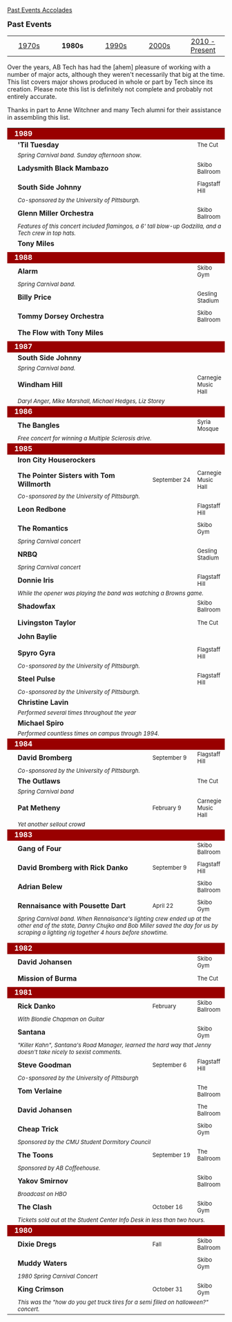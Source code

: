 <div class = "title-header">
  <p class="text-justify"> 
  <a href="#" class="current"> Past Events </a> 
   <a href="/accolades"> Accolades </a>
  </p>
</div>

<font size=+1><b>Past Events</b></font><P>


<!-- BEGIN HEADER -->
<table align=center width="100%">
  <tr>
    <td width=20%>
      <center><a href="/events70">1970s</a></center>
    </td>
    <td width=20%>
      <center><b>1980s</b></center>
    </td>
    <td width=20%>
      <center><a href="/events90">1990s</a></center>
    </td>
    <td width=20%>
      <center><a href="/events00">2000s</a></center>
    </td>
    <td width=20%>
      <center><a href="/events">2010 - Present</a></center>
    </td>
  </tr>
</table>
<p>

  Over the years, AB Tech has had the [ahem] pleasure of working with a number
  of major acts, although they weren't necessarily that big at the time. This
  list covers major shows produced in whole or part by Tech since its
  creation.
  Please note this list is definitely not complete and probably not entirely
  accurate.
<p>
  Thanks in part to Anne Witchner and many Tech alumni for their assistance in
  assembling this list.
<p>




<table cellspacing="5" cellpadding="2" width="100%">


  <tr>
    <td colspan="4" bgcolor="#990000" align="left"><font color="#FFFFFF"><b>
      &nbsp;&nbsp;1989</b></font></td>
  </tr>
  <tr>
    <td width="20"></td>
    <td width="70%"><b>'Til Tuesday</b></td>
    <td nowrap><font size="-1"></font></td>
    <td><font size="-1">The Cut</font></td>
  </tr>
  <tr>
    <td width="20"></td>
    <td colspan="3"><font size="-1"><i>Spring Carnival band. Sunday afternoon
      show.</i></font></td>
  </tr>
  <tr>
    <td width="20"></td>
    <td width="70%"><b>Ladysmith Black Mambazo</b></td>
    <td nowrap><font size="-1"></font></td>
    <td><font size="-1">Skibo Ballroom</font></td>
  </tr>
  <tr>
    <td width="20"></td>
    <td colspan="3"><font size="-1"><i></i></font></td>
  </tr>
  <tr>
    <td width="20"></td>
    <td width="70%"><b>South Side Johnny</b></td>
    <td nowrap><font size="-1"></font></td>
    <td><font size="-1">Flagstaff Hill</font></td>
  </tr>
  <tr>
    <td width="20"></td>
    <td colspan="3"><font size="-1"><i>Co-sponsored by the University of
      Pittsburgh.</i></font></td>
  </tr>
  <tr>
    <td width="20"></td>
    <td width="70%"><b>Glenn Miller Orchestra</b></td>
    <td nowrap><font size="-1"></font></td>
    <td><font size="-1">Skibo Ballroom</font></td>
  </tr>
  <tr>
    <td width="20"></td>
    <td colspan="3"><font size="-1"><i>Features of this concert included
      flamingos, a 6' tall blow-up Godzilla, and a Tech crew in top hats.</i></font>
    </td>
  </tr>
  <tr>
    <td width="20"></td>
    <td width="70%"><b>Tony Miles</b></td>
    <td nowrap><font size="-1"></font></td>
    <td><font size="-1"></font></td>
  </tr>
  <tr>
    <td width="20"></td>
    <td colspan="3"><font size="-1"><i></i></font></td>
  </tr>

  <tr>
    <td colspan="4" bgcolor="#990000" align="left"><font color="#FFFFFF"><b>
      &nbsp;&nbsp;1988</b></font></td>
  </tr>
  <tr>
    <td width="20"></td>
    <td width="70%"><b>Alarm</b></td>
    <td nowrap><font size="-1"></font></td>
    <td><font size="-1">Skibo Gym</font></td>
  </tr>
  <tr>
    <td width="20"></td>
    <td colspan="3"><font size="-1"><i>Spring Carnival band.</i></font></td>
  </tr>
  <tr>
    <td width="20"></td>
    <td width="70%"><b>Billy Price</b></td>
    <td nowrap><font size="-1"></font></td>
    <td><font size="-1">Gesling Stadium</font></td>
  </tr>
  <tr>
    <td width="20"></td>
    <td colspan="3"><font size="-1"><i></i></font></td>
  </tr>
  <tr>
    <td width="20"></td>
    <td width="70%"><b>Tommy Dorsey Orchestra</b></td>
    <td nowrap><font size="-1"></font></td>
    <td><font size="-1">Skibo Ballroom</font></td>
  </tr>
  <tr>
    <td width="20"></td>
    <td colspan="3"><font size="-1"><i></i></font></td>
  </tr>
  <tr>
    <td width="20"></td>
    <td width="70%"><b>The Flow with Tony Miles</b></td>
    <td nowrap><font size="-1"></font></td>
    <td><font size="-1"></font></td>
  </tr>
  <tr>
    <td width="20"></td>
    <td colspan="3"><font size="-1"><i></i></font></td>
  </tr>

  <tr>
    <td colspan="4" bgcolor="#990000" align="left"><font color="#FFFFFF"><b>
      &nbsp;&nbsp;1987</b></font></td>
  </tr>
  <tr>
    <td width="20"></td>
    <td width="70%"><b>South Side Johnny</b></td>
    <td nowrap><font size="-1"></font></td>
    <td><font size="-1"></font></td>
  </tr>
  <tr>
    <td width="20"></td>
    <td colspan="3"><font size="-1"><i>Spring Carnival band.</i></font></td>
  </tr>
  <tr>
    <td width="20"></td>
    <td width="70%"><b>Windham Hill</b></td>
    <td nowrap><font size="-1"></font></td>
    <td><font size="-1">Carnegie Music Hall</font></td>
  </tr>
  <tr>
    <td width="20"></td>
    <td colspan="3"><font size="-1"><i>Daryl Anger, Mike Marshall, Michael
      Hedges, Liz Storey</i></font></td>
  </tr>

  <tr>
    <td colspan="4" bgcolor="#990000" align="left"><font color="#FFFFFF"><b>
      &nbsp;&nbsp;1986</b></font></td>
  </tr>
  <tr>
    <td width="20"></td>
    <td width="70%"><b>The Bangles</b></td>
    <td nowrap><font size="-1"></font></td>
    <td><font size="-1">Syria Mosque</font></td>
  </tr>
  <tr>
    <td width="20"></td>
    <td colspan="3"><font size="-1"><i>Free concert for winning a Multiple
      Sclerosis drive.</i></font></td>
  </tr>

  <tr>
    <td colspan="4" bgcolor="#990000" align="left"><font color="#FFFFFF"><b>
      &nbsp;&nbsp;1985</b></font></td>
  </tr>
  <tr>
    <td width="20"></td>
    <td width="70%"><b>Iron City Houserockers</b></td>
    <td nowrap><font size="-1"></font></td>
    <td><font size="-1"></font></td>
  </tr>
  <tr>
    <td width="20"></td>
    <td colspan="3"><font size="-1"><i></i></font></td>
  </tr>
  <tr>
    <td width="20"></td>
    <td width="70%"><b>The Pointer Sisters with Tom Willmorth</b></td>
    <td nowrap><font size="-1">September 24</font></td>
    <td><font size="-1">Carnegie Music Hall</font></td>
  </tr>
  <tr>
    <td width="20"></td>
    <td colspan="3"><font size="-1"><i>Co-sponsored by the University of
      Pittsburgh.</i></font></td>
  </tr>
  <tr>
    <td width="20"></td>
    <td width="70%"><b>Leon Redbone</b></td>
    <td nowrap><font size="-1"></font></td>
    <td><font size="-1">Flagstaff Hill</font></td>
  </tr>
  <tr>
    <td width="20"></td>
    <td colspan="3"><font size="-1"><i></i></font></td>
  </tr>
  <tr>
    <td width="20"></td>
    <td width="70%"><b>The Romantics</b></td>
    <td nowrap><font size="-1"></font></td>
    <td><font size="-1">Skibo Gym</font></td>
  </tr>
  <tr>
    <td width="20"></td>
    <td colspan="3"><font size="-1"><i>Spring Carnival concert</i></font></td>
  </tr>
  <tr>
    <td width="20"></td>
    <td width="70%"><b>NRBQ</b></td>
    <td nowrap><font size="-1"></font></td>
    <td><font size="-1">Gesling Stadium</font></td>
  </tr>
  <tr>
    <td width="20"></td>
    <td colspan="3"><font size="-1"><i>Spring Carnival concert</i></font></td>
  </tr>
  <tr>
    <td width="20"></td>
    <td width="70%"><b>Donnie Iris</b></td>
    <td nowrap><font size="-1"></font></td>
    <td><font size="-1">Flagstaff Hill</font></td>
  </tr>
  <tr>
    <td width="20"></td>
    <td colspan="3"><font size="-1"><i>While the opener was playing the band
      was watching a Browns game.</i></font></td>
  </tr>
  <tr>
    <td width="20"></td>
    <td width="70%"><b>Shadowfax</b></td>
    <td nowrap><font size="-1"></font></td>
    <td><font size="-1">Skibo Ballroom</font></td>
  </tr>
  <tr>
    <td width="20"></td>
    <td colspan="3"><font size="-1"><i></i></font></td>
  </tr>
  <tr>
    <td width="20"></td>
    <td width="70%"><b>Livingston Taylor</b></td>
    <td nowrap><font size="-1"></font></td>
    <td><font size="-1">The Cut</font></td>
  </tr>
  <tr>
    <td width="20"></td>
    <td colspan="3"><font size="-1"><i></i></font></td>
  </tr>
  <tr>
    <td width="20"></td>
    <td width="70%"><b>John Baylie</b></td>
    <td nowrap><font size="-1"></font></td>
    <td><font size="-1"></font></td>
  </tr>
  <tr>
    <td width="20"></td>
    <td colspan="3"><font size="-1"><i></i></font></td>
  </tr>
  <tr>
    <td width="20"></td>
    <td width="70%"><b>Spyro Gyra</b></td>
    <td nowrap><font size="-1"></font></td>
    <td><font size="-1">Flagstaff Hill</font></td>
  </tr>
  <tr>
    <td width="20"></td>
    <td colspan="3"><font size="-1"><i>Co-sponsored by the University of
      Pittsburgh.</i></font></td>
  </tr>
  <tr>
    <td width="20"></td>
    <td width="70%"><b>Steel Pulse</b></td>
    <td nowrap><font size="-1"></font></td>
    <td><font size="-1">Flagstaff Hill</font></td>
  </tr>
  <tr>
    <td width="20"></td>
    <td colspan="3"><font size="-1"><i>Co-sponsored by the University of
      Pittsburgh.</i></font></td>
  </tr>
  <tr>
    <td width="20"></td>
    <td width="70%"><b>Christine Lavin</b></td>
    <td nowrap><font size="-1"></font></td>
    <td><font size="-1"></font></td>
  </tr>
  <tr>
    <td width="20"></td>
    <td colspan="3"><font size="-1"><i>Performed several times throughout the
      year</i></font></td>
  </tr>
  <tr>
    <td width="20"></td>
    <td width="70%"><b>Michael Spiro</b></td>
    <td nowrap><font size="-1"></font></td>
    <td><font size="-1"></font></td>
  </tr>
  <tr>
    <td width="20"></td>
    <td colspan="3"><font size="-1"><i>Performed countless times on campus
      through 1994.</i></font></td>
  </tr>


  <tr>
    <td colspan="4" bgcolor="#990000" align="left"><font color="#FFFFFF"><b>
      &nbsp;&nbsp;1984</b></font></td>
  </tr>
  <tr>
    <td width="20"></td>
    <td width="70%"><b>David Bromberg</b></td>
    <td nowrap><font size="-1">September 9</font></td>
    <td><font size="-1">Flagstaff Hill</font></td>
  </tr>
  <tr>
    <td width="20"></td>
    <td colspan="3"><font size="-1"><i>Co-sponsored by the University of
      Pittsburgh.</i></font></td>
  </tr>
  <tr>
    <td width="20"></td>
    <td width="70%"><b>The Outlaws</b></td>
    <td nowrap><font size="-1"></font></td>
    <td><font size="-1">The Cut</font></td>
  </tr>
  <tr>
    <td width="20"></td>
    <td colspan="3"><font size="-1"><i>Spring Carnival band</i></font></td>
  </tr>
  <tr>
    <td width="20"></td>
    <td width="70%"><b>Pat Metheny</b></td>
    <td nowrap><font size="-1">February 9</font></td>
    <td><font size="-1">Carnegie Music Hall</font></td>
  </tr>
  <tr>
    <td width="20"></td>
    <td colspan="3"><font size="-1"><i>Yet another sellout crowd</i></font>
    </td>
  </tr>

  <tr>
    <td colspan="4" bgcolor="#990000" align="left"><font color="#FFFFFF"><b>
      &nbsp;&nbsp;1983</b></font></td>
  </tr>
  <tr>
    <td width="20"></td>
    <td width="70%"><b>Gang of Four</b></td>
    <td nowrap><font size="-1"></font></td>
    <td><font size="-1">Skibo Ballroom</font></td>
  </tr>
  <tr>
    <td width="20"></td>
    <td colspan="3"><font size="-1"><i></i></font></td>
  </tr>
  <tr>
    <td width="20"></td>
    <td width="70%"><b>David Bromberg with Rick Danko</b></td>
    <td nowrap><font size="-1">September 9</font></td>
    <td><font size="-1">Flagstaff Hill</font></td>
  </tr>
  <tr>
    <td width="20"></td>
    <td colspan="3"><font size="-1"><i></i></font></td>
  </tr>
  <tr>
    <td width="20"></td>
    <td width="70%"><b>Adrian Belew</b></td>
    <td nowrap><font size="-1"></font></td>
    <td><font size="-1">Skibo Ballroom</font></td>
  </tr>
  <tr>
    <td width="20"></td>
    <td colspan="3"><font size="-1"><i></i></font></td>
  </tr>
  <tr>
    <td width="20"></td>
    <td width="70%"><b>Rennaisance with Pousette Dart</b></td>
    <td nowrap><font size="-1">April 22</font></td>
    <td><font size="-1">Skibo Gym</font></td>
  </tr>
  <tr>
    <td width="20"></td>
    <td colspan="3"><font size="-1"><i>Spring Carnival band. When
      Rennaisance's lighting crew ended up at the other end of the state,
      Danny Chujko and Bob Miller saved the day for us by scraping a lighting
      rig together 4 hours before showtime.</i></font></td>
  </tr>
  <tr>
    <td width="20"></td>
    <td width="70%"><b></b></td>
    <td nowrap><font size="-1"></font></td>
    <td><font size="-1"></font></td>
  </tr>
  <tr>
    <td width="20"></td>
    <td colspan="3"><font size="-1"><i></i></font></td>
  </tr>

  <tr>
    <td colspan="4" bgcolor="#990000" align="left"><font color="#FFFFFF"><b>
      &nbsp;&nbsp;1982</b></font></td>
  </tr>
  <tr>
    <td width="20"></td>
    <td width="70%"><b>David Johansen</b></td>
    <td nowrap><font size="-1"></font></td>
    <td><font size="-1">Skibo Gym</font></td>
  </tr>
  <tr>
    <td width="20"></td>
    <td colspan="3"><font size="-1"><i></i></font></td>
  </tr>
  <tr>
    <td width="20"></td>
    <td width="70%"><b>Mission of Burma</b></td>
    <td nowrap><font size="-1"></font></td>
    <td><font size="-1">The Cut</font></td>
  </tr>
  <tr>
    <td width="20"></td>
    <td colspan="3"><font size="-1"><i></i></font></td>
  </tr>

  <tr>
    <td colspan="4" bgcolor="#990000" align="left"><font color="#FFFFFF"><b>
      &nbsp;&nbsp;1981</b></font></td>
  </tr>
  <tr>
    <td width="20"></td>
    <td width="70%"><b>Rick Danko</b></td>
    <td nowrap><font size="-1">February</font></td>
    <td><font size="-1">Skibo Ballroom</font></td>
  </tr>
  <tr>
    <td width="20"></td>
    <td colspan="3"><font size="-1"><i>With Blondie Chapman on
      Guitar</i></font></td>
  </tr>
  <tr>
    <td width="20"></td>
    <td width="70%"><b>Santana</b></td>
    <td nowrap><font size="-1"></font></td>
    <td><font size="-1">Skibo Gym</font></td>
  </tr>
  <tr>
    <td width="20"></td>
    <td colspan="3"><font size="-1"><i>"Killer Kahn", Santana's Road Manager,
      learned the hard way that Jenny doesn't take nicely to sexist
      comments.</i></font></td>
  </tr>
  <tr>
    <td width="20"></td>
    <td width="70%"><b>Steve Goodman</b></td>
    <td nowrap><font size="-1">September 6</font></td>
    <td><font size="-1">Flagstaff Hill</font></td>
  </tr>
  <tr>
    <td width="20"></td>
    <td colspan="3"><font size="-1"><i>Co-sponsored by the University of
      Pittsburgh</i></font></td>
  </tr>
  <tr>
    <td width="20"></td>
    <td width="70%"><b>Tom Verlaine</b></td>
    <td nowrap><font size="-1"></font></td>
    <td><font size="-1">The Ballroom</font></td>
  </tr>
  <tr>
    <td width="20"></td>
    <td colspan="3"><font size="-1"><i></i></font></td>
  </tr>
  <tr>
    <td width="20"></td>
    <td width="70%"><b>David Johansen</b></td>
    <td nowrap><font size="-1"></font></td>
    <td><font size="-1">The Ballroom</font></td>
  </tr>
  <tr>
    <td width="20"></td>
    <td colspan="3"><font size="-1"><i></i></font></td>
  </tr>
  <tr>
    <td width="20"></td>
    <td width="70%"><b>Cheap Trick</b></td>
    <td nowrap><font size="-1"></font></td>
    <td><font size="-1">Skibo Gym</font></td>
  </tr>
  <tr>
    <td width="20"></td>
    <td colspan="3"><font size="-1"><i>Sponsored by the CMU Student Dormitory
      Council</i></font></td>
  </tr>
  <tr>
    <td width="20"></td>
    <td width="70%"><b>The Toons</b></td>
    <td nowrap><font size="-1">September 19</font></td>
    <td><font size="-1">The Ballroom</font></td>
  </tr>
  <tr>
    <td width="20"></td>
    <td colspan="3"><font size="-1"><i>Sponsored by AB Coffeehouse.</i></font>
    </td>
  </tr>
  <tr>
    <td width="20"></td>
    <td width="70%"><b>Yakov Smirnov</b></td>
    <td nowrap><font size="-1"></font></td>
    <td><font size="-1">Skibo Ballroom</font></td>
  </tr>
  <tr>
    <td width="20"></td>
    <td colspan="3"><font size="-1"><i>Broadcast on HBO</i></font></td>
  </tr>
  <tr>
    <td width="20"></td>
    <td width="70%"><b>The Clash</b></td>
    <td nowrap><font size="-1">October 16</font></td>
    <td><font size="-1">Skibo Gym</font></td>
  </tr>
  <tr>
    <td width="20"></td>
    <td colspan="3"><font size="-1"><i>Tickets sold out at the Student Center
      Info Desk in less than two hours.</i></font></td>
  </tr>

  <tr>
    <td colspan="4" bgcolor="#990000" align="left"><font color="#FFFFFF"><b>
      &nbsp;&nbsp;1980</b></font></td>
  </tr>
  <tr>
    <td width="20"></td>
    <td width="70%"><b>Dixie Dregs</b></td>
    <td nowrap><font size="-1">Fall</font></td>
    <td><font size="-1">Skibo Ballroom</font></td>
  </tr>
  <tr>
    <td width="20"></td>
    <td colspan="3"><font size="-1"><i></i></font></td>
  </tr>
  <tr>
    <td width="20"></td>
    <td width="70%"><b>Muddy Waters</b></td>
    <td nowrap><font size="-1"></font></td>
    <td><font size="-1">Skibo Gym</font></td>
  </tr>
  <tr>
    <td width="20"></td>
    <td colspan="3"><font size="-1"><i>1980 Spring Carnival Concert</i></font>
    </td>
  </tr>
  <tr>
    <td width="20"></td>
    <td width="70%"><b>King Crimson</b></td>
    <td nowrap><font size="-1">October 31</font></td>
    <td><font size="-1">Skibo Gym</font></td>
  </tr>
  <tr>
    <td width="20"></td>
    <td colspan="3"><font size="-1"><i>This was the "how do you get truck
      tires for a semi filled on halloween?" concert.</i></font></td>
  </tr>


</table>

